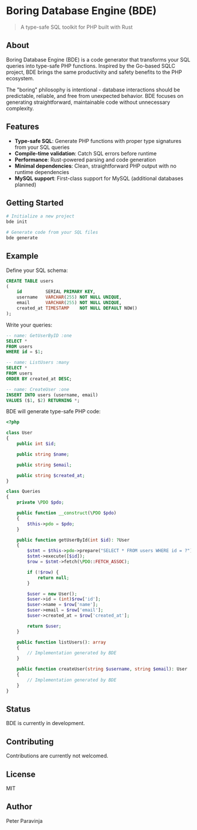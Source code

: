 # Boring Database Engine (BDE)

> A type-safe SQL toolkit for PHP built with Rust

## About

Boring Database Engine (BDE) is a code generator that transforms your SQL queries into type-safe PHP functions. Inspired
by the Go-based SQLC project, BDE brings the same productivity and safety benefits to the PHP ecosystem.

The "boring" philosophy is intentional - database interactions should be predictable, reliable, and free from unexpected
behavior. BDE focuses on generating straightforward, maintainable code without unnecessary complexity.

## Features

- **Type-safe SQL**: Generate PHP functions with proper type signatures from your SQL queries
- **Compile-time validation**: Catch SQL errors before runtime
- **Performance**: Rust-powered parsing and code generation
- **Minimal dependencies**: Clean, straightforward PHP output with no runtime dependencies
- **MySQL support**: First-class support for MySQL (additional databases planned)

## Getting Started

```bash
# Initialize a new project
bde init

# Generate code from your SQL files
bde generate
```

## Example

Define your SQL schema:

```sql
CREATE TABLE users
(
    id         SERIAL PRIMARY KEY,
    username   VARCHAR(255) NOT NULL UNIQUE,
    email      VARCHAR(255) NOT NULL UNIQUE,
    created_at TIMESTAMP    NOT NULL DEFAULT NOW()
);
```

Write your queries:

```sql
-- name: GetUserByID :one
SELECT *
FROM users
WHERE id = $1;

-- name: ListUsers :many
SELECT *
FROM users
ORDER BY created_at DESC;

-- name: CreateUser :one
INSERT INTO users (username, email)
VALUES ($1, $2) RETURNING *;
```

BDE will generate type-safe PHP code:

```php
<?php

class User
{
    public int $id;

    public string $name;

    public string $email;

    public string $created_at;
}

class Queries
{
    private \PDO $pdo;

    public function __construct(\PDO $pdo)
    {
        $this->pdo = $pdo;
    }

    public function getUserById(int $id): ?User
    {
        $stmt = $this->pdo->prepare("SELECT * FROM users WHERE id = ?");
        $stmt->execute([$id]);
        $row = $stmt->fetch(\PDO::FETCH_ASSOC);

        if (!$row) {
            return null;
        }

        $user = new User();
        $user->id = (int)$row['id'];
        $user->name = $row['name'];
        $user->email = $row['email'];
        $user->created_at = $row['created_at'];

        return $user;
    }

    public function listUsers(): array
    {
        // Implementation generated by BDE
    }

    public function createUser(string $username, string $email): User
    {
        // Implementation generated by BDE
    }
}
```

## Status

BDE is currently in development.

## Contributing

Contributions are currently not welcomed.

## License

MIT

## Author

Peter Paravinja